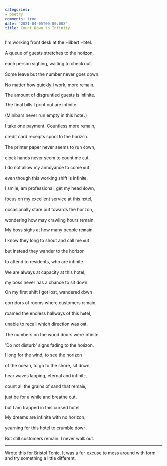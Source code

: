 ```yaml
---
categories:
- poetry
comments: true
date: "2021-04-05T00:00:00Z"
title: Count Down to Infinity
---
```


I'm working front desk at the Hilbert Hotel.<br>		 		
A queue of guests stretches to the horizon,<br>  	  	 	
each person sighing, waiting to check out.<br>		 	
Some leave but the number never goes down.<br>		  
No matter how quickly I work, more remain.<br> 		 	 	
The amount of disgruntled guests is infinite.<br>	 			

<!--more-->

The final bills I print out are infinite.<br> 	  			
(Minibars never run empty in this hotel.)<br> 		 	
I take one payment. Countless more remain,<br>  	 			
credit card receipts spool to the horizon.<br>	 			
The printer paper never seems to run down,<br> 	 		
clock hands never seem to count me out.<br>			 

I do not allow my annoyance to come out<br> 		 	
even though this working shift is infinite.<br>   			
I smile, am professional, get my head down,<br> 	  			
focus on my excellent service at this hotel,<br>  	  		
occasionally stare out towards the horizon,<br>			 	
wondering how may crawling hours remain.<br>  			 

My boss sighs at how many people remain.<br> 			 
I know they long to shout and call me out	<br>  		 	
but instead they wander to the horizon <br> 				 
to attend to residents, who are infinite.<br>			 
We are always at capacity at this hotel,<br>  	 
my boss never has a chance to sit down.<br> 		 	

On my first shift I got lost, wandered down<br>    			
corridors of rooms where customers remain,<br> 		 		
roamed the endless hallways of this hotel,<br>  		 		
unable to recall which direction was out.<br> 			 
The numbers on the wood doors were infinite<br>	 		
'Do not disturb' signs fading to the horizon.<br>	 			

I long for the wind, to see the horizon<br>			 
of the ocean, to go to the shore, sit down,<br>	 		
hear waves lapping, eternal and infinite,<br>			 
count all the grains of sand that remain,<br>		 
just be for a while and breathe out,<br>				 
but I am trapped in this cursed hotel.<br>			 	

My dreams are infinite with no horizon,<br>		 	
yearning for this hotel to crumble down.<br>	 		
But still customers remain. I never walk out.<br>

---

Wrote this for Bristol Tonic. It was a fun excuse to mess around with form and try something a little different.
